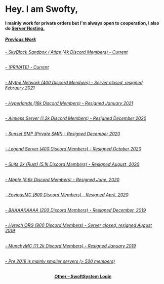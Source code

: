 
  <h1>Hey. I am Swofty,</h1>
<h4>I mainly work for private orders but I'm always open to cooperation, I also do <a href="https://status.swofty.net">Server Hosting.
<h5>Previous Work
<h6> - SkyBlock Sandbox / Atlas (4k Discord Members) - Current
<h6> - (PRIVATE) - Current
<h6> - Mythe Network (400 Discord Members) - Server closed, resigned February 2021
<h6> - Hyperlands (16k Discord Members) - Resigned January 2021
<h6> - Aimless Server (1.2k Discord Members) - Resigned December 2020
<h6> - Sunset SMP (Private SMP) - Resigned December 2020
<h6> - Legend Server (400 Discord Members) - Resigned October 2020
<h6> - Suits 2x (Rust) (5.1k Discord Members) - Resigned August, 2020
<h6> - Maple (8.6k Discord Members) - Resigned June, 2020
<h6> - EnviousMC (800 Discord Members) - Resigned April, 2020
<h6> - BAAAAKAAAA (200 Discord Members) - Resigned December, 2019
<h6> - Hytech ORG (900 Discord Members) - Server closed, resigned August 2019
<h6> - MunchyMC (11.2k Discord Members) - Resigned January 2019
<h6> - Pre 2019 is mainly smaller servers (> 500 members)
<h4 align="center">Other – <a href='http://login.swofty.net' target="_blank">SwoftSystem Login</a><h4>
    
